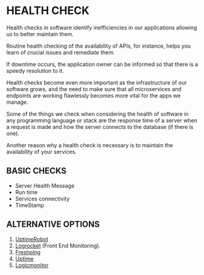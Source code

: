 # HEALTH CHECK

Health checks in software identify inefficiencies in our applications allowing us to better maintain them.

Routine health checking of the availability of APIs, for instance, helps you learn of crucial issues and remediate them.

If downtime occurs, the application owner can be informed so that there is a speedy resolution to it.

Health checks become even more important as the infrastructure of our software grows, and the need to make sure that all microservices and endpoints are working flawlessly becomes more vital for the apps we manage.

Some of the things we check when considering the health of software in any programming language or stack are the response time of a server when a request is made and how the server connects to the database (if there is one).

Another reason why a health check is necessary is to maintain the availability of your services.

## BASIC CHECKS

- Server Health Message
- Run time
- Services connectivity
- TimeStamp

## ALTERNATIVE OPTIONS

1. [UptimeRobot](https://uptimerobot.com)
2. [Logrocket](https://logrocket.com/) (Front End Monitoring).
3. [Freshping](https://app.freshping.io/)
4. [Uptime](https://uptime.com/go/home)
5. [Logicmonitor](https://www.logicmonitor.com/)
